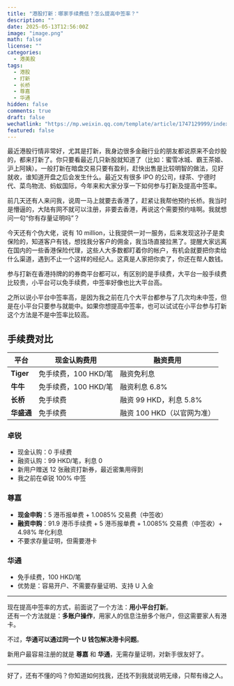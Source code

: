 ```yaml
---
title: "港股打新：哪家手续费低？怎么提高中签率？"
description: ""
date: 2025-05-13T12:56:00Z
image: "image.png"
math: false
license: ""
categories:
  - 港美股
tags:
  - 港股
  - 打新
  - 长桥
  - 尊嘉
  - 华通
hidden: false
comments: true
draft: false
wechatlink: "https://mp.weixin.qq.com/template/article/1747129999/index.html"
featured: false
---
```


最近港股行情非常好，尤其是打新，我身边很多金融行业的朋友都说原来不会炒股的，都来打新了。你只要看最近几只新股就知道了（比如：蜜雪冰城、霸王茶姬、沪上阿姨）。一般打新在暗盘交易只要有盈利，赶快出售是比较明智的做法，见好就收，谁知道开盘之后会发生什么。最近又有很多 IPO 的公司，绿茶、宁德时代、菜鸟物流、蚂蚁国际，今年来和大家分享一下如何参与打新及提高中签率。

前几天还有人来问我，说周一马上就要去香港了，赶紧让我帮他预约长桥。我当时是懵逼的，大陆有网不就可以注册，非要去香港，再说这个需要预约啥啊。我就想问一句“你有存量证明吗”？

今天还有个伪大佬，说有 10 million，让我提供一对一服务，后来发现这孙子是卖保险的，知道客户有钱，想找我分客户的佣金，我当场直接拉黑了。提醒大家远离在国内的一些香港保险代理，这些人大多数都盯着你的帐户，有机会就要把你卖给什么渠道，遇到不止一个这样的经纪人。这真是人家把你卖了，你还在帮人数钱。

参与打新在香港持牌的的券商平台都可以，有区别的是手续费，大平台一般手续费比较贵，小平台可以免手续费，中签率好像也比大平台高。

之所以说小平台中签率高，是因为我之前在几个大平台都参与了几次均未中签，但是在小平台只要参与就能中。如果你想提高中签率，也可以试试在小平台参与打新这个方法是不是中签率比较高。

## 手续费对比

| 平台     | 现金认购费用         | 融资费用                             |
|----------|----------------------|--------------------------------------|
| **Tiger** | 免手续费，100 HKD/笔 | 融资免利息                          |
| **牛牛**  | 免手续费，100 HKD/笔 | 融资利息 6.8%                        |
| **长桥**  | 免手续费              | 融资 99 HKD，利息 5.8%              |
| **华盛通**| 免手续费              | 融资 100 HKD（以官网为准）           |

### 卓锐

- 现金认购：0 手续费  
- 融资认购：99 HKD/笔，利息 0  
- 新用户赠送 12 张融资打新券，最近密集用得到  
- 我之前在卓锐 100% 中签

### 尊嘉

- **现金申购**：5 港币报单费 + 1.0085% 交易费（中签收）  
- **融资申购**：91.9 港币手续费 + 5 港币报单费 + 1.0085% 交易费（中签收）+ 4.98% 年化利息  
- 不要求存量证明，但需要港卡

### 华通

- 免手续费，100 HKD/笔  
- 优势是：容易开户、不需要存量证明、支持 U 入金

---

现在提高中签率的方式，前面说了一个方法：**用小平台打新**。  
还有一个方法就是：**多账户操作**，用家人的信息注册多个账户，但这需要家人有港卡。

不过，**华通可以通过同一个 U 钱包解决港卡问题**。

新用户最容易注册的就是 **尊嘉** 和 **华通**，无需存量证明，对新手很友好了。

---

好了，还有不懂的吗？你知道如何找我，还找不到我就说明无缘，只帮有缘之人。
